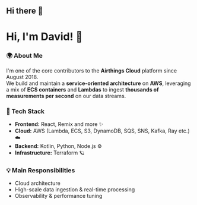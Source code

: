 ## Hi there 👋

# Hi, I'm David! 👋  

### 🌍 About Me  
I'm one of the core contributors to the **Airthings Cloud** platform since August 2018.  
We build and maintain a **service-oriented architecture** on **AWS**, leveraging a mix of **ECS containers** and **Lambdas** to ingest **thousands of measurements per second** on our data streams.  

### 🚀 Tech Stack
- **Frontend:** React, Remix and more ✨
- **Cloud:** AWS (Lambda, ECS, S3, DynamoDB, SQS, SNS, Kafka, Ray etc.) ☁️
- **Backend:** Kotlin, Python, Node.js ⚙️
- **Infrastructure:** Terraform 🪐

### 💡 Main Responsibilities  
- Cloud architecture
- High-scale data ingestion & real-time processing  
- Observability & performance tuning

<!--
**devdavidkarlsson/devdavidkarlsson** is a ✨ _special_ ✨ repository because its `README.md` (this file) appears on your GitHub profile.

Here are some ideas to get you started:

- 🔭 I’m currently working on ...
- 🌱 I’m currently learning ...
- 👯 I’m looking to collaborate on ...
- 🤔 I’m looking for help with ...
- 💬 Ask me about ...
- 📫 How to reach me: ...
- 😄 Pronouns: ...
- ⚡ Fun fact: ...
-->

